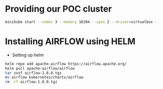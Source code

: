 # Providing our POC cluster 

```sh
minikube start --nodes 3 --memory 16384 --cpus 2 --driver=virtualbox --disk-size 200GB
```

# Installing AIRFLOW using HELM
- Setting up helm
```sh
helm repo add apache-airflow https://airflow.apache.org/
helm pull apache-airflow/airflow
tar zxvf airflow-1.8.0.tgz
mv airflow kubernetes/charts/airflow
rm -rf airflow-1.8.0.tgz
```

